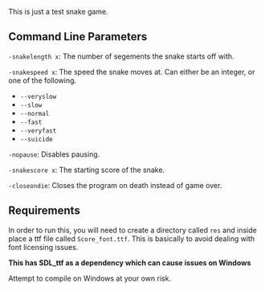 This is just a test snake game.

## Command Line Parameters

`-snakelength x`: The number of segements the snake starts off with.

`-snakespeed x`: The speed the snake moves at. Can either be an integer, or one of the following.
- `--veryslow`
- `--slow`
- `--normal`
- `--fast`
- `--veryfast`
- `--suicide`

`-nopause`: Disables pausing.

`-snakescore x`: The starting score of the snake.

`-closeondie`: Closes the program on death instead of game over.

## Requirements

In order to run this, you will need to create a directory called `res` and inside place a ttf file called `Score_font.ttf`. This is basically to avoid dealing with font licensing issues.

__This has SDL_ttf as a dependency which can cause issues on Windows__

Attempt to compile on Windows at your own risk.
